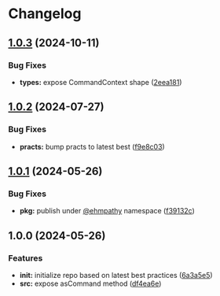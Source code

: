 # Changelog

## [1.0.3](https://github.com/ehmpathy/as-command/compare/v1.0.2...v1.0.3) (2024-10-11)


### Bug Fixes

* **types:** expose CommandContext shape ([2eea181](https://github.com/ehmpathy/as-command/commit/2eea18132e814e857aa14a016b0f98ba5cbd2670))

## [1.0.2](https://github.com/ehmpathy/as-command/compare/v1.0.1...v1.0.2) (2024-07-27)


### Bug Fixes

* **practs:** bump practs to latest best ([f9e8c03](https://github.com/ehmpathy/as-command/commit/f9e8c03beda6c1c235030ee01cbf77e894ccff7a))

## [1.0.1](https://github.com/ehmpathy/as-command/compare/v1.0.0...v1.0.1) (2024-05-26)


### Bug Fixes

* **pkg:** publish under [@ehmpathy](https://github.com/ehmpathy) namespace ([f39132c](https://github.com/ehmpathy/as-command/commit/f39132cf24ccb8177fe681e060986498f5da23e3))

## 1.0.0 (2024-05-26)


### Features

* **init:** initialize repo based on latest best practices ([6a3a5e5](https://github.com/ehmpathy/as-command/commit/6a3a5e5b16fd15c14e9dcc97480cbed5423063d7))
* **src:** expose asCommand method ([df4ea6e](https://github.com/ehmpathy/as-command/commit/df4ea6e1473e38fddb28abf7646a757210d642f3))
